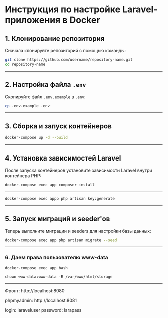 # Инструкция по настройке Laravel-приложения в Docker

## 1. Клонирование репозитория
Сначала клонируйте репозиторий с помощью команды:

```bash
git clone https://github.com/username/repository-name.git
cd repository-name
```

---

## 2. Настройка файла `.env`
Скопируйте файл `.env.example` в `.env`:

```bash
cp .env.example .env
```

---

## 3. Сборка и запуск контейнеров
```bash
docker-compose up -d --build
```

---

## 4. Установка зависимостей Laravel
После запуска контейнеров установите зависимости Laravel внутри контейнера PHP:

```bash
docker-compose exec app composer install
```

---

```bash
docker-compose exec appp php artisan key:generate
```

---

## 5. Запуск миграций и seeder'ов
Теперь выполните миграции и seeders для настройки базы данных:

```bash
docker-compose exec app php artisan migrate --seed
```

---

### 6. Даем права пользователю www-data
```
docker-compose exec app bash
```

```
chown www-data:www-data -R /var/www/html/storage
```

---

Фронт: http://localhost:8080


phpmyadmin: http://localhost:8081

login: laraveluser
password: larapass

